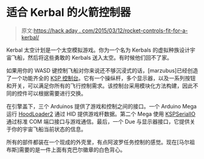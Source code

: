 # 适合 Kerbal 的火箭控制器

> 原文:[https://hack aday . com/2015/03/12/rocket-controls-fit-for-a-kerbal/](https://hackaday.com/2015/03/12/rocket-controls-fit-for-a-kerbal/)

Kerbal 太空计划是一个太空模拟游戏。你为一个名为 Kerbals 的虚拟种族设计宇宙飞船，然后将这些勇敢的 Kerbals 送入太空。有时候他们回不了家。

如果用你的 WASD 键控制飞船对你来说还不够沉浸式的话，[marzubus]已经创造了一个功能齐全的 [KSP 控制台](http://forum.kerbalspaceprogram.com/threads/111724-Psimax-CS40-Telemetric-Joystick)。它有一个操纵杆，多个显示器，以及一系列按钮和开关，可以满足你所有的飞行控制需求。该控制台采用模块化方法构建，因此不同的控件可以根据需要进行交换。

在引擎盖下，三个 Arduinos 提供了游戏和控制之间的接口。一个 Arduino Mega 运行 [HoodLoader2](https://github.com/NicoHood/HoodLoader2) 通过 HID 提供游戏杆数据。第二个 Mega 使用 [KSPSerialIO](https://kerbalstuff.com/mod/385/KSP%20Serial%20IO) 通过标准 COM 端口接口与游戏通信。最后，一个 Due 与显示器接口，它提供关于你的宇宙飞船当前状态的信息。

所有的部件都装在一个现成的外壳里，有点阿波罗任务控制的感觉。现在[马尔祖布斯]需要的是一件上面有克巴尔徽章的白色背心。